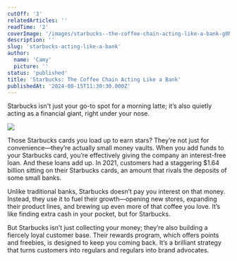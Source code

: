 ```yaml
---
cutOff: '3'
relatedArticles: ''
readTime: '2'
coverImage: '/images/starbucks--the-coffee-chain-acting-like-a-bank-g0NT.jpg'
description: ''
slug: 'starbucks-acting-like-a-bank'
author:
  name: 'Camy'
  picture: ''
status: 'published'
title: 'Starbucks: The Coffee Chain Acting Like a Bank'
publishedAt: '2024-08-15T11:30:30.000Z'
---
```


Starbucks isn't just your go-to spot for a morning latte; it’s also quietly acting as a financial giant, right under your nose.

![](/images/starbucks--the-coffee-chain-acting-like-a-bank-QwMD.jpg)

Those Starbucks cards you load up to earn stars? They’re not just for convenience—they’re actually small money vaults. When you add funds to your Starbucks card, you’re effectively giving the company an interest-free loan. And these loans add up. In 2021, customers had a staggering $1.64 billion sitting on their Starbucks cards, an amount that rivals the deposits of some small banks.

Unlike traditional banks, Starbucks doesn’t pay you interest on that money. Instead, they use it to fuel their growth—opening new stores, expanding their product lines, and brewing up even more of that coffee you love. It’s like finding extra cash in your pocket, but for Starbucks.

But Starbucks isn’t just collecting your money; they’re also building a fiercely loyal customer base. Their rewards program, which offers points and freebies, is designed to keep you coming back. It’s a brilliant strategy that turns customers into regulars and regulars into brand advocates.